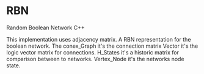 # RBN
Random Boolean Network C++

This implementation uses adjacency matrix. A RBN representation for the boolean network.
The conex_Graph it's the connection matrix
Vector it's the logic vector matrix for connections.
H_States it's a historic matrix for comparison between to networks.
Vertex_Node it's the networks node state.

